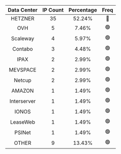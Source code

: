 | Data Center | IP Count | Percentage | Freq |
|:------------:|:--------:|:-----------:|:-----:|
| HETZNER | 35 | 52.24% | 🔴 |
| OVH | 5 | 7.46% | 🟢 |
| Scaleway | 4 | 5.97% | 🟢 |
| Contabo | 3 | 4.48% | 🟢 |
| IPAX | 2 | 2.99% | 🟢 |
| MEVSPACE | 2 | 2.99% | 🟢 |
| Netcup | 2 | 2.99% | 🟢 |
| AMAZON | 1 | 1.49% | 🟢 |
| Interserver | 1 | 1.49% | 🟢 |
| IONOS | 1 | 1.49% | 🟢 |
| LeaseWeb | 1 | 1.49% | 🟢 |
| PSINet | 1 | 1.49% | 🟢 |
| OTHER | 9 | 13.43% | 🟢 |